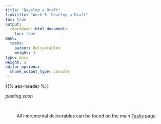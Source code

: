 ```yaml
---
title: "Develop a Draft"
linktitle: "Week 5: Develop a Draft"
toc: true
output:
  rmarkdown::html_document:
    toc: true
menu:
  tasks:
    parent: Deliverables
    weight: 3
type: docs
weight: 2
editor_options: 
  chunk_output_type: console
---
```


{{% aes-header %}}

<style>
ul {
    margin-left: 1.5em
}
</style>

*posting soon*

<!--
Select one of the questions from your table that you think would be appropriate for mixed methodological research and/or evaluation. Create a logical justification for your idea within a 300-500 word narrative

1. Open  copy of the following <img src="/logos/word-ico.png" alt="Word icon" width="50">

2. Put your name in the top left corner

3. Select one of the questions from your table that you think would be appropriate for mixed methodological research and/or evaluation

4. Create a logical justification for your idea within 300-500 words by clearly 

  + making a well defined argument that the study cannot be addressed using a single method approach
  
  + defining the mixed method design
  
  + constructing a graphic of the design with labels
  
5. Submit this document to <a target="_blank" href="https://ecampus.wvu.edu/">eCampus</a>.<br><br>

-->

<br />

<center>
<p id="rounded_corners">
All incremental deliverables can be found on the main <a href="/tasks/#deliverables">Tasks</a> page
<p>
</center>
